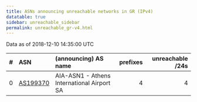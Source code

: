 ```yaml
---
title: ASNs announcing unreachable networks in GR (IPv4)
datatable: true
sidebar: unreachable_sidebar
permalink: unreachable_gr-v4.html
---
```


Data as of 2018-12-10 14:35:00 UTC


<div class="datatable-begin"></div>

|   # | ASN                                      | (announcing) AS name                       |   prefixes |   unreachable /24s |
|----:|:-----------------------------------------|:-------------------------------------------|-----------:|-------------------:|
|   0 | [AS199370](unreachable_AS199370-v4.html) | AIA-ASN1 - Athens International Airport SA |          4 |                  4 |

<div class="datatable-end"></div>